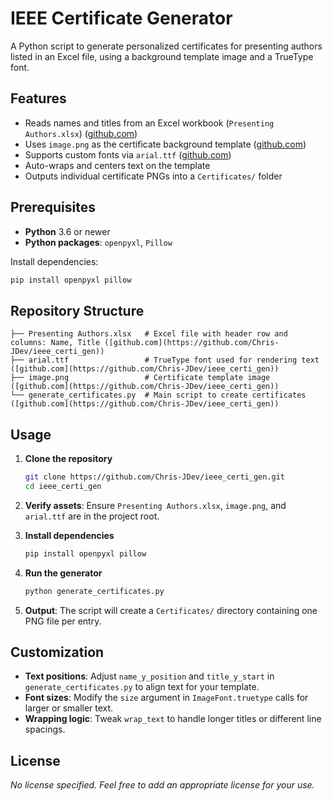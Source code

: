 # IEEE Certificate Generator

A Python script to generate personalized certificates for presenting authors listed in an Excel file, using a background template image and a TrueType font.

## Features

* Reads names and titles from an Excel workbook (`Presenting Authors.xlsx`) ([github.com](https://github.com/Chris-JDev/ieee_certi_gen))
* Uses `image.png` as the certificate background template ([github.com](https://github.com/Chris-JDev/ieee_certi_gen))
* Supports custom fonts via `arial.ttf` ([github.com](https://github.com/Chris-JDev/ieee_certi_gen))
* Auto-wraps and centers text on the template
* Outputs individual certificate PNGs into a `Certificates/` folder

## Prerequisites

* **Python** 3.6 or newer
* **Python packages**: `openpyxl`, `Pillow`

Install dependencies:

```bash
pip install openpyxl pillow
```

## Repository Structure

```
├── Presenting Authors.xlsx   # Excel file with header row and columns: Name, Title ([github.com](https://github.com/Chris-JDev/ieee_certi_gen))
├── arial.ttf                 # TrueType font used for rendering text ([github.com](https://github.com/Chris-JDev/ieee_certi_gen))
├── image.png                 # Certificate template image ([github.com](https://github.com/Chris-JDev/ieee_certi_gen))
└── generate_certificates.py  # Main script to create certificates ([github.com](https://github.com/Chris-JDev/ieee_certi_gen))
```

## Usage

1. **Clone the repository**

   ```bash
   git clone https://github.com/Chris-JDev/ieee_certi_gen.git
   cd ieee_certi_gen
   ```
2. **Verify assets**: Ensure `Presenting Authors.xlsx`, `image.png`, and `arial.ttf` are in the project root.
3. **Install dependencies**

   ```bash
   pip install openpyxl pillow
   ```
4. **Run the generator**

   ```bash
   python generate_certificates.py
   ```
5. **Output**: The script will create a `Certificates/` directory containing one PNG file per entry.

## Customization

* **Text positions**: Adjust `name_y_position` and `title_y_start` in `generate_certificates.py` to align text for your template.
* **Font sizes**: Modify the `size` argument in `ImageFont.truetype` calls for larger or smaller text.
* **Wrapping logic**: Tweak `wrap_text` to handle longer titles or different line spacings.

## License

*No license specified. Feel free to add an appropriate license for your use.*
